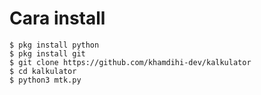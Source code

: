 # Cara install 
    $ pkg install python 
    $ pkg install git
    $ git clone https://github.com/khamdihi-dev/kalkulator
    $ cd kalkulator
    $ python3 mtk.py
